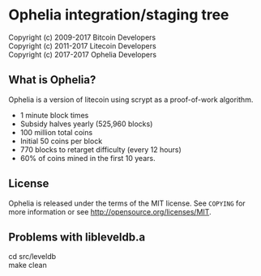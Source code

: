 Ophelia integration/staging tree
================================

Copyright (c) 2009-2017 Bitcoin Developers<br/>
Copyright (c) 2011-2017 Litecoin Developers<br/>
Copyright (c) 2017-2017 Ophelia Developers<br/>

What is Ophelia?
----------------

Ophelia is a version of litecoin using scrypt as a proof-of-work algorithm.
 - 1 minute block times
 - Subsidy halves yearly (525,960 blocks)
 - 100 million total coins
 - Initial 50 coins per block
 - 770 blocks to retarget difficulty (every 12 hours)
 - 60% of coins mined in the first 10 years.

License
-------

Ophelia is released under the terms of the MIT license. See `COPYING` for more
information or see http://opensource.org/licenses/MIT.

Problems with libleveldb.a
---------------------------

cd src/leveldb<br/>
make clean<br/>


<!-- Development process
-------------------

Developers work in their own trees, then submit pull requests when they think
their feature or bug fix is ready.

If it is a simple/trivial/non-controversial change, then one of the Ophelia
development team members simply pulls it.

If it is a *more complicated or potentially controversial* change, then the patch
submitter will be asked to start a discussion with the devs and community.

The patch will be accepted if there is broad consensus that it is a good thing.
Developers should expect to rework and resubmit patches if the code doesn't
match the project's coding conventions (see `doc/coding.txt`) or are
controversial.

The `master` branch is regularly built and tested, but is not guaranteed to be
completely stable. [Tags](https://github.com/ophelia-project/ophelia/tags) are created
regularly to indicate new official, stable release versions of Ophelia.

Testing
-------

Testing and code review is the bottleneck for development; we get more pull
requests than we can review and test. Please be patient and help out, and
remember this is a security-critical project where any mistake might cost people
lots of money.

### Automated Testing

Developers are strongly encouraged to write unit tests for new code, and to
submit new unit tests for old code.

Unit tests for the core code are in `src/test/`. To compile and run them:

    cd src; make -f makefile.unix test

Unit tests for the GUI code are in `src/qt/test/`. To compile and run them:

    qmake BITCOIN_QT_TEST=1 -o Makefile.test bitcoin-qt.pro
    make -f Makefile.test
    ./ophelia-qt_test
-->

